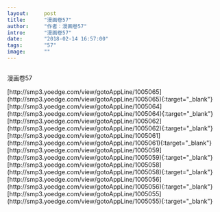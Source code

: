 ```yaml
---
layout:     post
title:      "漫画卷57"
author:     "作者：漫画卷57"
intro:      "漫画卷57"
date:       "2018-02-14 16:57:00"
tags:       "57"
image:      ""
---
```

<div style="text-align: center">
<p><img src=""/></p>
</div>
<p class="post-meta">
<span>漫画卷57</span>
</p>
[http://smp3.yoedge.com/view/gotoAppLine/1005065](http://smp3.yoedge.com/view/gotoAppLine/1005065){:target="_blank"}
[http://smp3.yoedge.com/view/gotoAppLine/1005064](http://smp3.yoedge.com/view/gotoAppLine/1005064){:target="_blank"}
[http://smp3.yoedge.com/view/gotoAppLine/1005062](http://smp3.yoedge.com/view/gotoAppLine/1005062){:target="_blank"}
[http://smp3.yoedge.com/view/gotoAppLine/1005061](http://smp3.yoedge.com/view/gotoAppLine/1005061){:target="_blank"}
[http://smp3.yoedge.com/view/gotoAppLine/1005059](http://smp3.yoedge.com/view/gotoAppLine/1005059){:target="_blank"}
[http://smp3.yoedge.com/view/gotoAppLine/1005058](http://smp3.yoedge.com/view/gotoAppLine/1005058){:target="_blank"}
[http://smp3.yoedge.com/view/gotoAppLine/1005056](http://smp3.yoedge.com/view/gotoAppLine/1005056){:target="_blank"}
[http://smp3.yoedge.com/view/gotoAppLine/1005055](http://smp3.yoedge.com/view/gotoAppLine/1005055){:target="_blank"}



